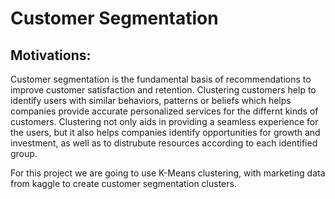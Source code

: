 # Customer Segmentation

## Motivations:
Customer segmentation is the fundamental basis of recommendations to improve customer satisfaction and retention. Clustering customers help to identify users with similar behaviors, patterns or beliefs which helps companies provide accurate personalized services for the differnt kinds of customers. Clustering not only aids in providing a seamless experience for the users, but it also helps companies identify opportunities for growth and investment, as well as to distrubute resources according to each identified group.

For this project we are going to use K-Means clustering, with marketing data from kaggle to create customer segmentation clusters.




